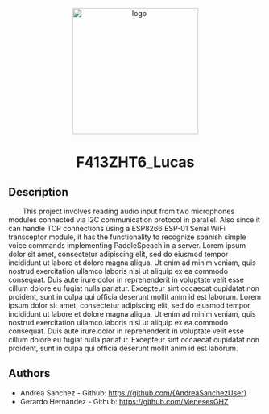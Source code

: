 <p align="center">
  <img src="https://cdn-icons-png.flaticon.com/512/4479/4479237.png" alt="logo" width="250" height="250"/>
  <h1 align="center">F413ZHT6_Lucas</h1>
</p>

## Description
&emsp;&emsp;This project involves reading audio input from two microphones modules connected via I2C communication protocol in parallel. Also since it can handle TCP connections using a ESP8266 ESP-01 Serial WiFi transceptor module, it has the functionality to recognize spanish simple voice commands implementing PaddleSpeach in a server. Lorem ipsum dolor sit amet, consectetur adipiscing elit, sed do eiusmod tempor incididunt ut labore et dolore magna aliqua. Ut enim ad minim veniam, quis nostrud exercitation ullamco laboris nisi ut aliquip ex ea commodo consequat. Duis aute irure dolor in reprehenderit in voluptate velit esse cillum dolore eu fugiat nulla pariatur. Excepteur sint occaecat cupidatat non proident, sunt in culpa qui officia deserunt mollit anim id est laborum. Lorem ipsum dolor sit amet, consectetur adipiscing elit, sed do eiusmod tempor incididunt ut labore et dolore magna aliqua. Ut enim ad minim veniam, quis nostrud exercitation ullamco laboris nisi ut aliquip ex ea commodo consequat. Duis aute irure dolor in reprehenderit in voluptate velit esse cillum dolore eu fugiat nulla pariatur. Excepteur sint occaecat cupidatat non proident, sunt in culpa qui officia deserunt mollit anim id est laborum.

## Authors
- Andrea Sanchez - Github: https://github.com/{AndreaSanchezUser}
- Gerardo Hernández - Github: https://github.com/MenesesGHZ